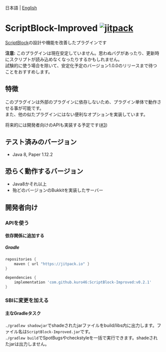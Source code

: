 日本語 | [English](docs/README_EN.md)

# ScriptBlock-Improved [![jitpack](https://jitpack.io/v/kuro46/ScriptBlock-Improved.svg)](https://jitpack.io/#kuro46/ScriptBlock-Improved)

[ScriptBlock](https://dev.bukkit.org/projects/scriptblock)の設計や機能を改善したプラグインです

**注意:** このプラグインは現在安定していません。思わぬバグがあったり、更新時にスクリプトが読み込めなくなったりするかもしれません。  
試験的に使う場合を除いて、安定化予定のバージョン1.0.0のリリースまで待つことをおすすめします。

## 特徴

このプラグインは外部のプラグインに依存しないため、プラグイン単体で動作させる事が可能です。  
また、他の似たプラグインにはない便利なオプションを実装しています。

将来的には開発者向けのAPIも実装する予定です([#3](https://github.com/kuro46/ScriptBlock-Improved/issues/3))

## テスト済みのバージョン

- Java 8, Paper 1.12.2

## 恐らく動作するバージョン

- Java8かそれ以上
- 殆どのバージョンのBukkitを実装したサーバー

## 開発者向け

### APIを使う

#### 依存関係に追加する

##### Gradle

```groovy
repositories {
    maven { url "https://jitpack.io" }
}

dependencies {
    implementation 'com.github.kuro46:ScriptBlock-Improved:v0.2.1'
}
```

### SBIに変更を加える

#### 主なGradleタスク

`./gradlew shadowjar`でshadeされたjarファイルをbuild/libs内に出力します。ファイル名は`ScriptBlock-Improved.jar`です。  
`./gradlew build`でSpotBugsやcheckstyleを一括で実行できます。shadeされたjarは出力しません。
